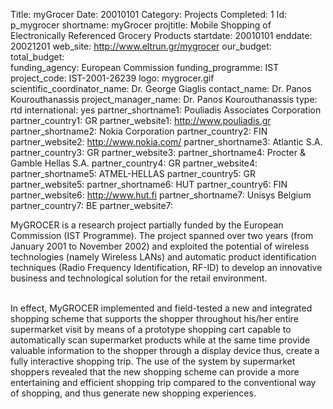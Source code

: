 Title: myGrocer
Date:  20010101
Category: Projects
Completed: 1
Id: p_mygrocer
shortname: myGrocer
projtitle: Mobile Shopping of Electronically Referenced Grocery Products
startdate: 20010101
enddate: 20021201
web_site: http://www.eltrun.gr/mygrocer
our_budget:
total_budget:  
funding_agency: European Commission
funding_programme: IST
project_code: IST-2001-26239
logo: mygrocer.gif  
scientific_coordinator_name: Dr. George Giaglis
contact_name: Dr. Panos Kourouthanassis
project_manager_name: Dr. Panos Kourouthanassis
type: rtd
international: yes
partner_shortname1: Pouliadis Associates Corporation
partner_country1: GR
partner_website1: http://www.pouliadis.gr
partner_shortname2: Nokia Corporation
partner_country2: FIN
partner_website2: http://www.nokia.com/
partner_shortname3: Atlantic S.A.
partner_country3: GR
partner_website3:
partner_shortname4: Procter &amp; Gamble Hellas S.A.
partner_country4: GR
partner_website4:
partner_shortname5: ATMEL-HELLAS
partner_country5: GR
partner_website5:
partner_shortname6: HUT
partner_country6: FIN
partner_website6: http://www.hut.fi
partner_shortname7: Unisys Belgium
partner_country7: BE
partner_website7:

<p>
MyGROCER is a research project
partially funded by the European Commission (IST Programme). The project
spanned over two years (from January 2001 to November 2002) and exploited the
potential of wireless technologies (namely Wireless LANs) and automatic product
identification techniques (Radio Frequency Identification, RF-ID) to develop
an innovative business and technological solution for the retail environment. <br/><br/>

In effect, MyGROCER implemented
and field-tested a new and integrated shopping scheme
that supports the shopper throughout his/her entire supermarket visit by means
of a prototype shopping cart capable to automatically scan supermarket products
while at the same time provide valuable information to the shopper through a display
device thus, create a fully interactive shopping trip. The use of the system by
supermarket shoppers revealed that the new shopping scheme can provide a more
entertaining and efficient shopping trip compared to the conventional way of
shopping, and thus generate new shopping experiences. <br/><br/>
</p>
